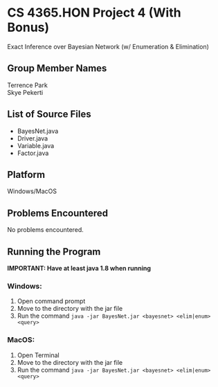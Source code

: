 # CS 4365.HON Project 4 (With Bonus)

Exact Inference over Bayesian Network (w/ Enumeration & Elimination)

## Group Member Names

Terrence Park  
Skye Pekerti

## List of Source Files

* BayesNet.java
* Driver.java
* Variable.java
* Factor.java

## Platform

Windows/MacOS

## Problems Encountered

No problems encountered.

## Running the Program

**IMPORTANT: Have at least java 1.8 when running**

### Windows:

1. Open command prompt
2. Move to the directory with the jar file
3. Run the command `java -jar BayesNet.jar <bayesnet> <elim|enum> <query>`

### MacOS:

1. Open Terminal
2. Move to the directory with the jar file
3. Run the command `java -jar BayesNet.jar <bayesnet> <elim|enum> <query>`

